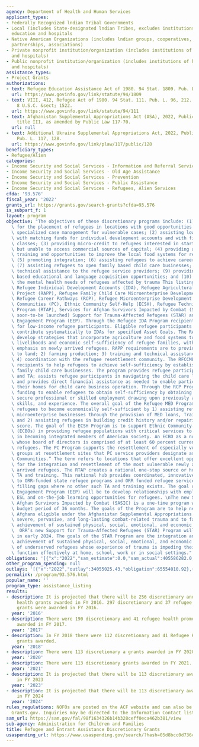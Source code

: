 ```yaml
---
agency: Department of Health and Human Services
applicant_types:
- Federally Recognized lndian Tribal Governments
- Local (includes State-designated lndian Tribes, excludes institutions of higher
  education and hospitals
- Native American Organizations (includes lndian groups, cooperatives, corporations,
  partnerships, associations)
- Private nonprofit institution/organization (includes institutions of higher education
  and hospitals)
- Public nonprofit institution/organization (includes institutions of higher education
  and hospitals)
assistance_types:
- Project Grants
authorizations:
- text: Refugee Education Assistance Act of 1980. 94 Stat. 1809. Pub. L. 96, 422.
  url: https://www.govinfo.gov/link/statute/94/1809
- text: VIII, 412, Refugee Act of 1980. 94 Stat. 111. Pub. L. 96, 212. Chapter 12,
    8 U.S.C. &sect; 1522.
  url: https://www.govinfo.gov/link/statute/94/111
- text: Afghanistan Supplemental Appropriations Act (ASA), 2022, Public Law 117-43,
    title III, as amended by Public Law 117-70.
  url: null
- text: Additional Ukraine Supplemental Appropriations Act, 2022, Public Law 117-128.
    Pub. L. 117, 128.
  url: https://www.govinfo.gov/link/plaw/117/public/128
beneficiary_types:
- Refugee/Alien
categories:
- Income Security and Social Services - Information and Referral Services
- Income Security and Social Services - Old Age Assistance
- Income Security and Social Services - Prevention
- Income Security and Social Services - Public Assistance
- Income Security and Social Services - Refugees, Alien Services
cfda: '93.576'
fiscal_year: '2022'
grants_url: https://grants.gov/search-grants?cfda=93.576
is_subpart_f: 1
layout: program
objective: "The objectives of these discretionary programs include: (1) building capacity\
  \ for the placement of refugees in locations with good opportunities and providing\
  \ specialized case management for vulnerable cases; (2) assisting low-income refugees\
  \ with matching funds for individual development accounts and with financial literacy\
  \ classes; (3) providing micro-credit to refugees interested in starting new businesses\
  \ but unable to access commercial sources of capital; (4) providing agricultural\
  \ training and opportunities to improve the local food systems for refugee farmers;\
  \ (5) promoting integration; (6) assisting refugees to achieve career advancement;\
  \ (7) assisting refugees to open family based child care businesses; (8) providing\
  \ technical assistance to the refugee service providers; (9) providing employer\
  \ based educational and language acquisition opportunities; and (10) and supporting\
  \ the mental health needs of refugees affected by trauma This listing includes:\
  \ Refugee Individual Development Accounts (IDA), Refugee Agricultural Partnership\
  \ Project (RAPP), Refugee Family Child Care Microenterprise Development (RFCCMED),\
  \ Refugee Career Pathways (RCP), Refugee Microenterprise Development (MED), Preferred\
  \ Communities (PC), Ethnic Community Self-Help (ECSH), Refugee Technical Assistance\
  \ Program (RTAP), Services for Afghan Survivors Impacted by Combat (SASIC), (the\
  \ soon-to-be launched) Support for Trauma-Affected Refugees (STAR) and Employer\
  \ Engagement Program (EEP). Through the Refugee IDA Program recipients manage IDAs\
  \ for low-income refugee participants. Eligible refugee participants will open and\
  \ contribute systematically to IDAs for specified Asset Goals. The RAPP recipients\
  \ develop strategies that incorporate agriculture and food systems to improve the\
  \ livelihoods and economic self-sufficiency of refugee families, with particular\
  \ emphasis on newly arrived refugees. RAPP requirements are to provide: 1) access\
  \ to land; 2) farming production; 3) training and technical assistance (TA); and\
  \ 4) coordination with the refugee resettlement community. The RFCCMED Program enables\
  \ recipients to help refugees to achieve self-sufficiency by establishing small\
  \ family child care businesses. The program provides refugee participants with training\
  \ and TA; assists refugee participants in navigating the child care licensing process;\
  \ and provides direct financial assistance as needed to enable participants to prepare\
  \ their homes for child care business operation. Through the RCP Program, ORR provides\
  \ funding to enable refugees to obtain self-sufficiency by obtaining the means to\
  \ secure professional or skilled employment drawing upon previously acquired knowledge,\
  \ skills, and experience. The overall goal of the Refugee MED Program is to assist\
  \ refugees to become economically self-sufficient by 1) assisting refugees to establish\
  \ microenterprise businesses through the provision of MED loans, Training and TA,\
  \ and 2) assisting refugees in building credit history and/or repairing their credit\
  \ score. The goal of the ECSH Program is to support Ethnic Community-Based Organizations\
  \ (ECBOs) in providing refugee populations with critical services to assist them\
  \ in becoming integrated members of American society. An ECBO as a non-profit organization\
  \ whose board of directors is comprised of at least 60 percent current and/or former\
  \ refugees. The PC Program supports the resettlement of especially vulnerable refugee\
  \ groups at resettlement sites that PC service providers designate as “Preferred\
  \ Communities.” The term refers to locations that offer excellent opportunities\
  \ for the integration and resettlement of the most vulnerable newly and recently\
  \ arrived refugees. The RTAP creates a national one-stop source or hub for refugee\
  \ TA and training. This national hub provides coordinated, innovative TA and training\
  \ to ORR-funded state refugee programs and ORR funded refugee service providers,\
  \ filling gaps where no other such TA and training exists. The goal of the Employer\
  \ Engagement Program (EEP) will be to develop relationships with employers to provide\
  \ ESL and on-the-job learning opportunities for refugees. \nThe new Services for\
  \ Afghan Survivors Impacted by Combat (SASIC) is a one-time program with a single\
  \ budget period of 36 months. The goals of the Program are to help newly arrived\
  \ Afghans eligible under the Afghanistan Supplemental Appropriations Act (ASA) overcome\
  \ severe, pervasive, and long-lasting combat-related trauma and to facilitate their\
  \ achievement of sustained physical, social, emotional, and economic well-being.\
  \  ORR’s new Support for Trauma-Affected Refugees (STAR) Program will be launched\
  \ in early 2024. The goals of the STAR Program are the integration and successful\
  \ achievement of sustained physical, social, emotional, and economic well-being\
  \ of underserved refugees whose experience of trauma is impeding their ability to\
  \ function effectively at home, school, work or in social settings."
obligations: '[{"x":"2022","sam_estimate":0.0,"sam_actual":405586282.0,"usa_spending_actual":404508105.48},{"x":"2023","sam_estimate":625966946.0,"sam_actual":0.0,"usa_spending_actual":619364554.87},{"x":"2024","sam_estimate":132634148.0,"sam_actual":0.0,"usa_spending_actual":286756651.72}]'
other_program_spending: null
outlays: '[{"x":"2022","outlay":34055025.43,"obligation":65554010.92},{"x":"2023","outlay":33307919.53,"obligation":114581552.87},{"x":"2024","outlay":0.0,"obligation":30152997.0}]'
permalink: /program/93.576.html
popular_name: ''
program_type: assistance_listing
results:
- description: It is projected that there will be 256 discretionary and 38 refugee
    health grants awarded in FY 2016. 297 discretionary and 37 refugee health promotion
    grants were awarded in FY 2016.
  year: '2016'
- description: There were 190 discretionary and 41 refugee health promotion grants
    awarded in FY 2017.
  year: '2017'
- description: In FY 2018 there were 112 discretionary and 41 Refugee Health Promotion
    grants awarded.
  year: '2018'
- description: There were 113 discretionary a grants awarded in FY 2020.
  year: '2020'
- description: There were 113 discretionary grants awarded in FY 2021.
  year: '2021'
- description: It is projected that there will be 113 discretionary awards awarded
    in FY 2023
  year: '2023'
- description: It is projected that there will be 113 discretionary awards awarded
    in FY 2024
  year: '2024'
rules_regulations: NOFOs are posted on the ACF website and can also be accessed through
  Grants.gov. Inquiries may be directed to the Information Contact listed below.
sam_url: https://sam.gov/fal/98f1634326b14b328ceff0eca462b381/view
sub-agency: Administration for Children and Families
title: Refugee and Entrant Assistance Discretionary Grants
usaspending_url: https://www.usaspending.gov/search/?hash=05d8bcc0d736c8953ef027cca4967f87
---
```

